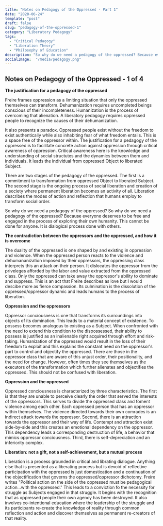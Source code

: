 ```yaml
---
title: "Notes on Pedagogy of the Oppressed - Part 1"
date: "2020-06-24"
template: "post"
draft: false
slug: "pedagogy-of-the-oppressed-1"
category: "Liberatory Pedagogy"
tags:
  - "Critical Pedagogy"
  - "Liberation Theory" 
  - "Philosophy of Education"
description: "So why do we need a pedagogy of the oppressed? Because everyone deserves to be free and engaged in the process of exploring their own humanity"
socialImage:  "/media/pedagogy.png"
---
```


## Notes on Pedagogy of the Oppressed -  1 of 4 

**The justification for a pedagogy of the oppressed**

Freire frames oppression as a limiting situation that only the oppressed themselves can transform. Dehumanization requires uncompleted beings conscious of their incompleteness. Humanization is the process of overcoming that alienation. A liberatory pedagogy requires oppressed people to recognize the causes of their dehumanization. 

It also presents a paradox. Oppressed people exist without the freedom to exist authentically while also inhabiting fear of what freedom entails. This is a space free of the oppressor within. The justification for a pedagogy of the oppressed is to facilitate concrete action against oppression through critical awareness of oppression. Critical awareness here is the knowledge and understanding of social structutes and the dynamics between them and individuals. It leads the individual from oppressed Object to liberated Subject.

There are two stages of the pedagogy of the oppressed. The first is a commitment to transformation from oppressed Object to liberated Subject. The second stage is the ongoing process of social liberation and creation of a society where permanent liberation becomes an activity of all. Liberation describes the modes of action and reflection that humans employ to transform social order.

So why do we need a pedagogy of the oppressed? So why do we need a pedagogy of the oppressed? Because everyone deserves to be free and engaged in the process of exploring their own humanity. This cannot be done for anyone. It is dialogical process done with others.

**The contradiction between the oppressors and the oppressed, and how it is overcome**

The duality of the oppressed is one shaped by and existing in oppression and violence. When the oppressed person reacts to the violence and dehumananization imposed by their oppressors, the oppressing class interprets this an attack on their person. It dislocates the oppressor from the priveleges afforded by the labor and value extracted from the oppressed class. Only the oppressed can take away the oppressor's ability to dominate and suppress. This is an act that Freire describes as love but I would descibe more as fierce compassion. Its culmination is the dissolution of the oppressed/oppressor dynamic and leads humans to the process of liberation. 

**Oppression and the oppressors** 

Oppressor conciousness is one that transforms its surroundings into objects of its domination. This leads to a material concept of existence. To possess becomes analogous to existing as a Subject. When confronted with the need to extend this condition to the dispossessed, their ability to possess is justified as an inalienable right acquired through effort and risk-taking. Humanization of the oppressed would result in the loss of their freedom to exploit and this explains the constant need on the oppressor's part to control and objectify the oppressed. There are those in the oppressor class that are aware of this unjust order, their positionality, and the need for change. However, often times they see themselves as the executors of the transformation which further alienates and objectifies the oppressed. This should not be confused with liberation. 

**Oppression and the oppressed**

Oppressed conciousness is characterized by three characteristics. The first is that they are unable to perceive clearly the order that served the interests of the oppressors. This serves to divide the oppressed class and foment violence among each other. Each oppressed person that has an oppressor within themselves. The violence directed towards their own comrades is an indirect attack towards the oppressor.  Second, there is an attraction towards the oppressor and their way of life. Contempt and attraction exist side-by-side and this creates an emotional dependency on the oppressor. This dependency leads a corresponding destruction of life, a behavior that mimics oppressor conciousness. Third, there is self-depreciation and an inferiority complex. 

**Liberation: not a gift, not a self-achievement, but a mutual process**

Liberation is a process grounded in critical and librating dialogue. Anything else that is presented as a liberating process but is devoid of reflective participation with the oppressed is just domestication and a continuation of the objectification that governs the oppressed/oppressor dichotomy. Freire writes "Political action on the side of the oppressed must be pedagogical action...with the oppressed." This leads to a conviction fo the necessity for struggle as Subjects engaged in that struggle. It begins with the recognition that as oppressed people their own agency has been destroyed. It also involves co-intentional education where the leadership of the struggle and its participants re-create the knowledge of reality through common reflection and action and discover themselves as permanent re-creators of that reality. 
